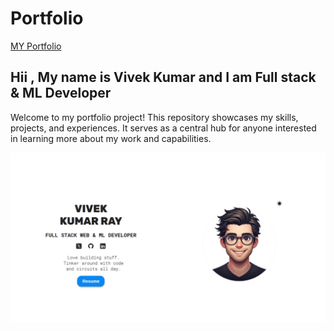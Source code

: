 # Portfolio

[MY Portfolio](https://vivekray.netlify.app/)
## Hii , My name is Vivek Kumar and I am Full stack & ML Developer
Welcome to my portfolio project! This repository showcases my skills, projects, and experiences. It serves as a central hub for anyone interested in learning more about my work and capabilities.

![Portfolio](public/portfolio.png)
